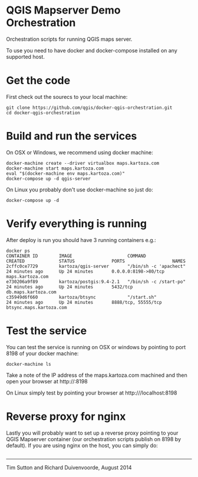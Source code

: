 QGIS Mapserver Demo Orchestration
=================================

Orchestration scripts for running QGIS maps server.

To use you need to have docker and docker-compose installed on any supported host. 

# Get the code

First check out the sourecs to your local machine:

```
git clone https://github.com/qgis/docker-qgis-orchestration.git
cd docker-qgis-orchestration
```

# Build and run the services

On OSX or Windows, we recommend using docker machine:

```
docker-machine create --driver virtualbox maps.kartoza.com
docker-machine start maps.kartoza.com
eval "$(docker-machine env maps.kartoza.com)"
docker-compose up -d qgis-server
```

On Linux you probably don't use docker-machine so just do:

```
docker-compose up -d
```

# Verify everything is running

After deploy is run you should have 3 running containers e.g.:

```
docker ps
CONTAINER ID        IMAGE                     COMMAND                  CREATED             STATUS              PORTS                  NAMES
2cffc0ce7729        kartoza/qgis-server       "/bin/sh -c 'apachect"   24 minutes ago      Up 24 minutes       0.0.0.0:8198->80/tcp   maps.kartoza.com
e730206a9f89        kartoza/postgis:9.4-2.1   "/bin/sh -c /start-po"   24 minutes ago      Up 24 minutes       5432/tcp               db.maps.kartoza.com
c35949d6f660        kartoza/btsync            "/start.sh"              24 minutes ago      Up 24 minutes       8888/tcp, 55555/tcp    btsync.maps.kartoza.com
```

# Test the service

You can test the service is running on OSX or windows by pointing to port 8198 of your docker machine:

```
docker-machine ls
```

Take a note of the IP address of the maps.kartoza.com machined and then open your browser at http://<ip address>:8198


On Linux simply test by pointing your browser at http:///localhost:8198


# Reverse proxy for nginx

Lastly you will probably want to set up a reverse proxy pointing to your QGIS
Mapserver container (our orchestration scripts publish on 8198 by default).
If you are using nginx on the host, you can simply do:

```

```


--------

Tim Sutton and Richard Duivenvoorde, August 2014

